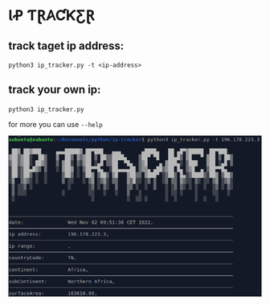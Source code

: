 # ƖꝒ ƬⱤ𐤠ƇƘƸⱤ


## track taget ip address:
```
python3 ip_tracker.py -t <ip-address>
```

## track your own ip:
```
python3 ip_tracker.py 
```

for more you can use `--help`


<img src="demo.png" width="600px">
